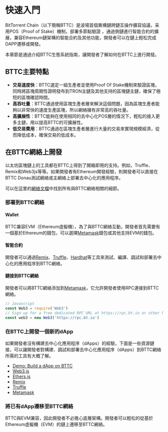 # 快速入門
BitTorrent Chain（以下簡稱BTTC）是波場首個異構鏈跨鏈互操作擴容協議，采用POS（Proof of Stake）機制，部署多節點驗證 ，通過側鏈進行智能合約的擴展，兼容Ethereum鏈架構的智能合約及其他功能，開發者可以在鏈上輕松完成DAPP遷移或開發。
 
本章節是通過介紹BTTC生態系統指南，讓開發者了解如何在BTTC上進行開發。
## BTTC主要特點
* **交易速度快**：BTTC選定一組生產者並使用Proof Of Stake機制來驗證區塊，同時將區塊周期性證明發布到TRON主鏈及其他支持的區塊鏈主鏈，確保了極短的區塊確認時間。
* **高吞吐量**：BTTC通過使用區塊生產者層來解決這個問題，因為區塊生產者能夠以非常快的速度生產區塊，所以網絡擁有非常高的吞吐量。
* **高擴展性**：BTTC能夠在使用相同的去中心化POS層的情況下，輕松的接入更多主鏈，用以提高BTTC的可擴展性。
* **低交易費用**：BTTC通過在區塊生產者層進行大量的交易來實現規模經濟，從而降低成本，確保交易的低成本。

## 在BTTC網絡上開發
以太坊區塊鏈上的工具都在BTTC上得到了開箱即用的支持。例如，Truffle、Remix和Web3js等等。如果開發者有Ethereum開發經驗，則開發者可以直接在BTTC Donau測試網絡或主網絡上部署去中心化的應用程序。

可以在這里的[網絡文檔](/docs/networks/network)中找到所有與BTTC網絡相關的細節。
### 部署到BTTC網絡
#### Wallet
BTTC兼容EVM（Ethereum虛擬機），為了與BTTC網絡互動，開發者首先需要有一個基於Ethereum的錢包，可以選擇[Metamask](https://metamask.io/)錢包或其他支持EVM的錢包。
#### 智能合約
開發者可以通過[Remix](https://remix.ethereum.org/)、[Truffle](https://trufflesuite.com/)、[Hardhat](https://hardhat.org/)等工具來測試、編譯、調試和部署去中心化的應用程序到BTTC網絡。
#### 鏈接到BTTC網絡
開發者可以將BTTC網絡添加到[Metamask](https://metamask.io/)，它允許開發者使用RPC連接到BTTC網絡。

```js
// Javascript
const Web3 = require('Web3')
// Sign up for a free dedicated RPC URL at https://rpc.bt.io or other hosted node providers.
const web3 = new Web3('https://rpc.bt.io')
```

### 在BTTC上開發一個新的dApp
如果開發者沒有構建去中心化應用程序（dApps）的經驗，下面是一些資源鏈接，可以讓開發者對構建、調試和部署去中心化應用程序（dApps）到BTTC網絡所需的工具有大概了解。
* [Demo: Build a dApp on BTTC](/docs/build-web3-app)
* [Web3.js](https://web3js.readthedocs.io/en/v1.7.4/)
* [Ethers.js](https://docs.ethers.io/v5/)
* [Remix](https://remix.ethereum.org/)
* [Truffle](https://trufflesuite.com/)
* [Metamask](https://metamask.io/)
 
### 將已有dApp遷移至BTTC網絡
BTTC與EVM兼容，因此開發者不必擔心底層架構。開發者可以輕松的從基於Ethereum虛擬機（EVM）的鏈上遷移至BTTC網絡。
